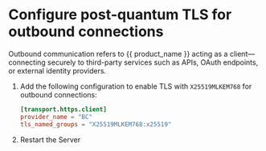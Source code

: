 # Configure post-quantum TLS for outbound connections

Outbound communication refers to {{ product_name }} acting as a client—connecting securely to third-party services such as APIs, OAuth endpoints, or external identity providers.

1. Add the following configuration to enable TLS with `X25519MLKEM768` for outbound connections:

    ```toml
    [transport.https.client]
    provider_name = "BC"
    tls_named_groups = "X25519MLKEM768:x25519"
    ```

2. Restart the Server
